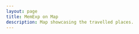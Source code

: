 ```yaml
---
layout: page
title: MemExp on Map
description: Map showcasing the travelled places.
---
```


<html>
<head>
	<link rel="stylesheet" type="text/css" href="css/flags/flag-icon.min.css">
	<link rel="stylesheet" href="https://unpkg.com/leaflet@1.3.1/dist/leaflet.css"
	integrity="sha512-Rksm5RenBEKSKFjgI3a41vrjkw4EVPlJ3+OiI65vTjIdo9brlAacEuKOiQ5OFh7cOI1bkDwLqdLw3Zg0cRJAAQ=="
	crossorigin=""/>
	<script src="{{site.baseurl}}/js/country.js"></script>
	<script src="https://unpkg.com/leaflet@1.3.1/dist/leaflet.js"
	integrity="sha512-/Nsx9X4HebavoBvEBuyp3I7od5tA0UzAxs+j83KgC8PU0kgB4XiK4Lfe4y4cgBtaRJQEIFCW+oC506aPT2L1zw=="
	crossorigin=""></script>
	<style type="text/css">
		#mapid {
			height: 500px;
			width: 100%;
		}
		.leaflet-container {
			background-color: #8BD1E3 !important
		}
		.two{
			width: 0% !important;
		}
		.eight{
			width: 92% !important;
		}
		@media (max-width: 550px){
			.eight{
				width: 100% !important;
			}
		}

	.tooltip-inner {
		padding: 0 5px;
		border-radius: 6px;
		font-family: Arial, Helvetica, sans-serif;
	  	background-color: #191919;
  		color: #FFFFFF;
  		font-size: 0.75em;
	}

	</style>
</head>
<body>
	<center>
		<!-- <h1 style="margin-top: 0px; font-size: 1.5em">8/29 Indian States. 0/7 Indian Union Territories.<br>7/193 Countries.<br>2/7 Continents.</h1> -->
		<span style="font-size: 1em;"><strong>Tip:</strong> You can see the respective photos of the MemExps by zooming in and <strong>clicking on the points</strong></span>
	</center>
	<div id="mapid" style="margin-top: 10px;"></div>
	<div id="countries" style="margin-top: 3%;">
		<center>
			<!-- https://github.com/lipis/flag-icon-css/tree/master/flags/4x3 -->
			<!-- https://www.nationsonline.org/oneworld/country_code_list.htm -->
			<span title="1.India" class="flag-icon flag-icon-in" data-toggle="tooltip"></span>
			<span title="2.Ireland" class="flag-icon flag-icon-ie" data-toggle="tooltip"></span>
			<span title="3.France" class="flag-icon flag-icon-fr" data-toggle="tooltip"></span>
			<span title="4.Belgium" class="flag-icon flag-icon-be" data-toggle="tooltip"></span>
			<span title="5.Netherlands" class="flag-icon flag-icon-nl" data-toggle="tooltip"></span>
			<span title="6.Monaco" class="flag-icon flag-icon-mc" data-toggle="tooltip"></span>
			<span title="7.Spain" class="flag-icon flag-icon-es" data-toggle="tooltip"></span>
			<span title="8.Thailand" class="flag-icon flag-icon-th" data-toggle="tooltip"></span>
			<span title="9.USA" class="flag-icon flag-icon-us" data-toggle="tooltip"></span>
			<span title="10.Malaysia" class="flag-icon flag-icon-my" data-toggle="tooltip"></span>
			<span title="11.UAE" class="flag-icon flag-icon-ae" data-toggle="tooltip"></span>
			<span title="12.Canada" class="flag-icon flag-icon-ca" data-toggle="tooltip"></span>
			<span title="13.Mexico" class="flag-icon flag-icon-mx" data-toggle="tooltip"></span>
			<span title="14.Turkey" class="flag-icon flag-icon-tr" data-toggle="tooltip"></span>
			<span title="15.Singapore" class="flag-icon flag-icon-sg" data-toggle="tooltip"></span>
			<span title="16.Qatar" class="flag-icon flag-icon-qa" data-toggle="tooltip"></span>
			<span title="17.Vatican" class="flag-icon flag-icon-va" data-toggle="tooltip"></span>
			<span title="18.Italy" class="flag-icon flag-icon-it" data-toggle="tooltip"></span>
			<span title="19.San Marino" class="flag-icon flag-icon-sm" data-toggle="tooltip"></span>
			<span title="20.Portugal" class="flag-icon flag-icon-pt" data-toggle="tooltip"></span>
			<span title="21.South Korea" class="flag-icon flag-icon-kr" data-toggle="tooltip"></span>
			<span title="22.Ethiopia" class="flag-icon flag-icon-et" data-toggle="tooltip"></span>
			<span title="23.HongKong" class="flag-icon flag-icon-hk" data-toggle="tooltip"></span>
			<span title="24.Germany" class="flag-icon flag-icon-de" data-toggle="tooltip"></span>
			<span title="25.Czech Republic" class="flag-icon flag-icon-cz" data-toggle="tooltip"></span>
			<span title="26.Slovakia" class="flag-icon flag-icon-sk" data-toggle="tooltip"></span>
			<span title="27.Austria" class="flag-icon flag-icon-at" data-toggle="tooltip"></span>
			<span title="28.Crotia" class="flag-icon flag-icon-hr" data-toggle="tooltip"></span>
			<span title="29.Slovenia" class="flag-icon flag-icon-si" data-toggle="tooltip"></span>
			<span title="30.Hungary" class="flag-icon flag-icon-hu" data-toggle="tooltip"></span>
			<span title="31.Greece" class="flag-icon flag-icon-gr" data-toggle="tooltip"></span>

		</center>
		<center>
        <span style="font-size: 0.8em;">Count = 31</span>
		</center>
	</div>
	<script src="https://code.jquery.com/jquery-3.3.1.slim.min.js" integrity="sha384-q8i/X+965DzO0rT7abK41JStQIAqVgRVzpbzo5smXKp4YfRvH+8abtTE1Pi6jizo" crossorigin="anonymous"></script>
	<script src="https://cdnjs.cloudflare.com/ajax/libs/popper.js/1.14.7/umd/popper.min.js" integrity="sha384-UO2eT0CpHqdSJQ6hJty5KVphtPhzWj9WO1clHTMGa3JDZwrnQq4sF86dIHNDz0W1" crossorigin="anonymous"></script>
	<script src="https://stackpath.bootstrapcdn.com/bootstrap/4.3.1/js/bootstrap.min.js" integrity="sha384-JjSmVgyd0p3pXB1rRibZUAYoIIy6OrQ6VrjIEaFf/nJGzIxFDsf4x0xIM+B07jRM" crossorigin="anonymous"></script>
	<script type="text/javascript">

		$(document).ready(function(){
		    $('[data-toggle="tooltip"]').tooltip({
		        placement : 'top'
		    });
		});

		var map = L.map('mapid').setView([30, 0], 2);


		L.tileLayer('https://api.mapbox.com/styles/v1/{id}/tiles/{z}/{x}/{y}?access_token={accessToken}', {
			attribution: '',
			maxZoom: 8,
			minZoom: 2,
			id: 'mapbox/outdoors-v11',
			tileSize: 512,
			zoomOffset: -1,
			accessToken: 'pk.eyJ1Ijoicm9oYW5nb2VsOTYiLCJhIjoiY2phbDloNWtpM253ODJ3bG9mNWdiYzQwMiJ9.jZJvg-axeL9dDxyvGVGfkQ'
		}).addTo(map);

		var countryList = []
		{% for post in site.travels reversed %}
			var countryName = "{{post.country}}".trim().toLowerCase();
			if(countryList.indexOf(countryName) == -1 && countryName.length > 0){
				countryList.push(countryName)
			}
		{% endfor %}

		function getOpacity(feature) {
			var countryName = feature.properties.name.toLowerCase();
			if(countryList.indexOf(countryName) > -1){
				return 0.2;
			} else{
				return 0;
			}
		}

		function getRadius(MarkerSize){
			if (MarkerSize=="small") return 5000;
			if (MarkerSize=="smallx") return 10000;
			if (MarkerSize=="med") return 15000;
			if (MarkerSize=="medx") return 22500;
			else if(MarkerSize=="large") return 30000;
			else return 20000;
		}

		countriesLater = L.geoJson(countriesGeoJSON, { style: function(feature) {
		    return {
		      fillColor: "red",
		      fillOpacity: getOpacity(feature),
		      stroke: true,
		      color: "grey",
		      weight: 0
		    };
		  }
		}).addTo(map);

		{% for post in site.travels reversed %}
		    {% unless post.url contains 'slideshow' %}
				var coordiList = "{{post.coordi}}".split("+");
				var locationNames = "{{post.location}}".split("+");
				var markersizeList = "{{post.MarkerSize}}".split("+");

				if("{{post.coordi}}".length > 0){
					coordiList.forEach(function(coordinateString, i){
					var coordinate = coordinateString.replace(/[{()}]/g, '').trim().split(",").map(Number);
					var locationName = locationNames[i];
					var MarkerSize = markersizeList[i];
					if(locationName === undefined){
						locationName = locationNames[0]
					}
					locationName = locationName.trim()
					if(MarkerSize === undefined){
						MarkerSize = markersizeList[0];
					}
					var circle = L.circle(coordinate, {
						color: 'red',
						fillColor: '#f03',
						fillOpacity: 0.5,
						radius: getRadius(MarkerSize.trim())
						}).bindPopup("<a href='{{site.baseurl}}{{post.url}}' target='_blank' >{{post.title}}</a><br><b>"+locationName+", {{post.country}}</b><br>{{post.date | date: '%B %d, %Y'}}").addTo(map);
					})
				}
			{% endunless %}
		{% endfor %}
	</script>
</body>
</html>